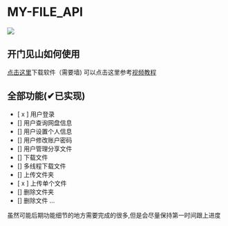 # MY-FILE_API
![](https://pic.stackoverflow.wiki/uploadImages/13/113/104/116/2021/09/12/11/06/924e7e25-5303-4a94-af79-1b3f913a196f.svg)
## 开门见山如何使用
[点击这里](https://raw.githubusercontent.com/AnHiAo/MY-FILE_API/main/dist/my-file.exe)下载软件（需要墙)
可以点击这里参考[视频教程](https://nio-1304077212.cos.ap-guangzhou.myqcloud.com/bandicam%202021-09-12%2016-10-36-395.mp4)

## 全部功能(✔已实现)
- [ x ] 用户登录
- [] 用户查询网盘信息
- [] 用户设置个人信息
- [] 用户修改账户密码
- [] 用户管理分享文件
- [] 下载文件
- [] 多线程下载文件
- [] 上传文件夹
- [ x ] 上传单个文件
- [] 删除文件夹
- [] 删除文件
...

虽然可能后期功能细节的地方需要完成的很多,但是会尽量保持第一时间跟上进度
